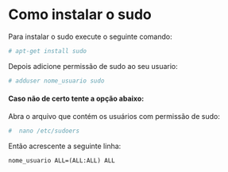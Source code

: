# Como instalar o sudo

Para instalar o sudo execute o seguinte comando:
```bash
# apt-get install sudo
```


Depois adicione permissão de sudo ao seu usuario:
```bash
# adduser nome_usuario sudo
```

#### Caso não de certo tente a opção abaixo:

Abra o arquivo que contém os usuários com permissão de sudo:
```bash
#  nano /etc/sudoers
```

Então acrescente a seguinte linha:
```text
nome_usuario ALL=(ALL:ALL) ALL
```
